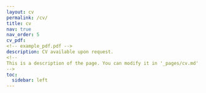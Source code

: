 ```yaml
---
layout: cv
permalink: /cv/
title: cv
nav: true
nav_order: 5
cv_pdf: 
<!-- example_pdf.pdf -->
description: CV available upon request. 
<!--
This is a description of the page. You can modify it in '_pages/cv.md'. You can also change or remove the top pdf download button.
-->
toc:
  sidebar: left
---
```

